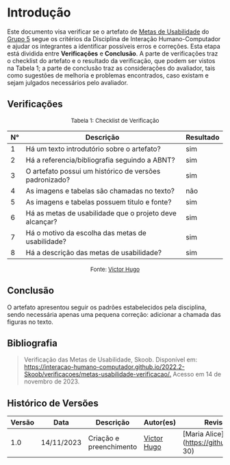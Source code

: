 # Introdução 

Este documento visa verificar se o artefato de [Metas de Usabilidade](https://interacao-humano-computador.github.io/2023.2--BRB-Mobilidade/analiseRequisitos/metas_usa/) do [Grupo 5](https://interacao-humano-computador.github.io/2023.2--BRB-Mobilidade/) segue os critérios da Disciplina de Interação Humano-Computador e ajudar os integrantes a identificar possíveis erros e correções. Esta etapa está dividida entre **Verificações** e **Conclusão**. A parte de verificações traz o checklist do artefato e o resultado da verificação, que podem ser vistos na Tabela 1; a parte de conclusão traz as considerações do avaliador, tais como sugestões de melhoria e problemas encontrados, caso existam e sejam julgados necessários pelo avaliador.

## Verificações

<center>

<font size="2"><p style="text-align: center">Tabela 1: Checklist de Verificação</p></font>

| N° | Descrição | Resultado |
| -- | --------- | --------- |
| 1  | Há um texto introdutório sobre o artefato?| sim |
| 2  | Há a referencia/bibliografia seguindo a ABNT? | sim |
| 3  | O artefato possui um histórico de versões padronizado? | sim |
| 4  | As imagens e tabelas são chamadas no texto? | não |
| 5  | As imagens e tabelas possuem titulo e fonte? | sim |
| 6  | Há as metas de usabilidade que o projeto deve alcançar? | sim |
| 7  | Há o motivo da escolha das metas de usabilidade? | sim |
| 8  | Há a descrição das metas de usabilidade? | sim |

<font size="2"><p style="text-align: center">Fonte: [Victor Hugo](https://github.com/ViictorHugoo) </p></font>

</center>

## Conclusão 

O artefato apresentou seguir os padrões estabelecidos pela disciplina, sendo necessária apenas uma pequena correção: adicionar a chamada das figuras no texto.

## Bibliografia
> Verificação das Metas de Usabilidade, Skoob. Disponível em: <https://interacao-humano-computador.github.io/2022.2-Skoob/verificacoes/metas-usabilidade-verificacao/.> Acesso em 14 de novembro de 2023.

## Histórico de Versões

| Versão | Data | Descrição | Autor(es) | Revisor(es) |
| ------ | ---- | --------- | --------- | ----------- |
| 1.0 | 14/11/2023 | Criação e preenchimento | [Victor Hugo](https://github.com/ViictorHugoo) | [Maria Alice](https://github.com/Maliz 30) |
